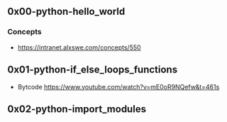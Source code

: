 ## 0x00-python-hello_world
### Concepts 
- https://intranet.alxswe.com/concepts/550
## 0x01-python-if_else_loops_functions
- Bytcode https://www.youtube.com/watch?v=mE0oR9NQefw&t=461s
## 0x02-python-import_modules

